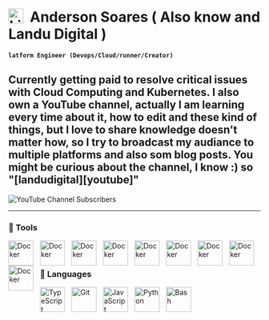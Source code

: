 # <img align="left" alt="Linux" width="30px" style="padding-right:10px;" src="https://cdn.jsdelivr.net/gh/devicons/devicon/icons/linux/linux-original.svg" /> Anderson Soares ( Also know and Landu Digital )

**`latform Engineer (Devops/Cloud/runner/Creator)`**

Currently getting paid to resolve critical issues with Cloud Computing and Kubernetes. I also own a YouTube channel, actually I am learning every time about it, how to edit and these kind of things, but I love to share knowledge doesn't matter how, so I try to broadcast my audiance to multiple platforms and also som blog posts. You might be curious about the channel, I know :) so "[landudigital][youtube]"
---

![YouTube Channel Subscribers](https://img.shields.io/youtube/channel/subscribers/UCqN30hP5vl4F3lUFYXQNkNQ?style=flat-square&link=https%3A%2F%2Fwww.youtube.com%2F%40landudigital%3Fsub_confirmation%3D1)



---
### 🧰 Tools

<img align="left" alt="Docker" width="50px" style="padding-right:10px;" img src="https://cdn.jsdelivr.net/gh/devicons/devicon/icons/kubernetes/kubernetes-plain-wordmark.svg" />
<img align="left" alt="Docker" width="50px" style="padding-right:10px;" src="https://cdn.jsdelivr.net/gh/devicons/devicon/icons/docker/docker-original.svg" />
<img align="left" alt="Docker" width="50px" style="padding-right:10px;" img src="https://cdn.jsdelivr.net/gh/devicons/devicon/icons/azure/azure-original-wordmark.svg" />
<img align="left" alt="Docker" width="50px" style="padding-right:10px;" img src="https://cdn.jsdelivr.net/gh/devicons/devicon/icons/amazonwebservices/amazonwebservices-original-wordmark.svg" />
<img align="left" alt="Docker" width="50px" style="padding-right:10px;" img src="https://cdn.jsdelivr.net/gh/devicons/devicon/icons/github/github-original-wordmark.svg" />
<img align="left" alt="Docker" width="50px" style="padding-right:10px;" img src="https://cdn.jsdelivr.net/gh/devicons/devicon/icons/digitalocean/digitalocean-original-wordmark.svg" />
<img align="left" alt="Docker" width="50px" style="padding-right:10px;" img src="https://cdn.jsdelivr.net/gh/devicons/devicon/icons/terraform/terraform-original-wordmark.svg" />
<img align="left" alt="Docker" width="50px" style="padding-right:10px;" img src="https://cdn.jsdelivr.net/gh/devicons/devicon/icons/argocd/argocd-original-wordmark.svg" />
<img align="left" alt="Docker" width="50px" style="padding-right:10px;" img src="https://cdn.jsdelivr.net/gh/devicons/devicon/icons/vim/vim-original.svg" />


<br><br>
### 🤖 Languages

<img align="left" alt="TypeScript" width="50px" style="padding-right:10px;" src="https://cdn.jsdelivr.net/gh/devicons/devicon/icons/typescript/typescript-plain.svg" />
<img align="left" alt="Git" width="50px" style="padding-right:10px;" src="https://cdn.jsdelivr.net/gh/devicons/devicon/icons/git/git-original.svg" />
<img align="left" alt="JavaScript" width="50px" style="padding-right:10px;" src="https://cdn.jsdelivr.net/gh/devicons/devicon/icons/javascript/javascript-plain.svg" />
<img align="left" alt="Python" width="50px" style="padding-right:10px;" src="https://cdn.jsdelivr.net/gh/devicons/devicon/icons/python/python-plain.svg" />
<img align="left" alt="Bash" width="50px" style="padding-right:10px;" src="https://cdn.jsdelivr.net/gh/devicons/devicon/icons/bash/bash-original.svg" />
<br />
